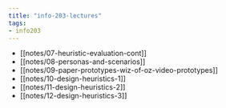 ```yaml
---
title: "info-203-lectures"
tags: 
- info203
---
```


- [[notes/07-heuristic-evaluation-cont]]
- [[notes/08-personas-and-scenarios]]
- [[notes/09-paper-prototypes-wiz-of-oz-video-prototypes]]
- [[notes/10-design-heuristics-1]]
- [[notes/11-design-heuristics-2]]
- [[notes/12-design-heuristics-3]]
